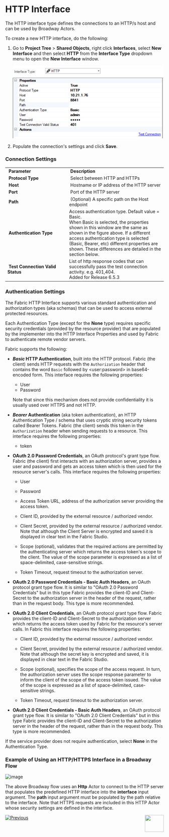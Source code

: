 # HTTP Interface

The HTTP interface type defines the connections to an HTTP/s host and can be used by Broadway Actors.

To create a new HTTP interface, do the following:

1. Go to **Project Tree** > **Shared Objects**, right click **Interfaces**, select **New Interface** and then select **HTTP** from the **Interface Type** dropdown menu to open the **New Interface** window.


   ![image](images/03_http_1.png)

2. Populate the connection's settings and click **Save**.

### Connection Settings

<table>
<tbody>
<tr>
<td width="300pxl">&nbsp;<strong>Parameter</strong></td>
<td width="600pxl">&nbsp;<strong>Description</strong></td>
</tr>
<tr>
<td>&nbsp;<strong>Protocol Type</strong></td>
<td>&nbsp;Select between HTTP and HTTPs</td>
</tr>
<tr>
<td>&nbsp;<strong>Host</strong></td>
<td>&nbsp;Hostname or IP address of the HTTP server</td>
</tr>
<tr>
<td>&nbsp;<strong>Port</strong></td>
<td>&nbsp;Port of the HTTP server</td>
</tr>
<tr>
<td>&nbsp;<strong>Path</strong></td>
<td>&nbsp;(Optional) A specific path on the Host endpoint</td>
</tr>
<tr>
<td>&nbsp;<strong>Authentication Type</strong></td>
<td>Access authentication type. Default value = Basic.<br/>When Basic is selected, the properties shown in this window are the same as shown in the figure above. If a different access authentication type is selected (Basic, Bearer, etc) different properties are shown. These differences are detailed in the section below. </td>
</tr>
<tr>
<td>&nbsp;<strong>Test Connection Valid Status</strong></td>
<td>List of http response codes that can successfully pass the test connection activity. e.g. 401,404. <br/> Added for Release 6.5.3 </td>
</tr>
</tbody>
</table>


### Authentication Settings

The Fabric HTTP Interface supports various standard authentication and authorization types (aka schemas) that can be used to access external protected resources. 

Each Authentication Type (except for the **None** type) requires specific security credentials (provided by the resource provider) that are populated by the implementer into the HTTP Interface Properties and used by Fabric to authenticate remote vendor servers.  

Fabric supports the following: 

* ***Basic* HTTP Authentication**, built into the HTTP protocol. Fabric (the client) sends HTTP requests with the `Authorization` header that contains the word `Basic` followed by  \<user:password\> in base64-encoded form. This interface requires the following properties:

  * User
  * Password

  Note that since this mechanism does not provide confidentiality it is usually used over HTTPS and not HTTP.

* ***Bearer* Authentication** (aka token authentication), an HTTP Authentication Type / schema that uses cryptic string security tokens called Bearer Tokens. Fabric (the client) sends this token in the `Authorization` header when sending requests to a resource. This interface requires the following properties:

  * token

* **OAuth 2.0 Password Credentials**, an OAuth protocol's grant type flow. Fabric (the client) first interacts  with an authorization server, provides a user and password and gets an access token which is then used for the resource server's calls. This interface requires the following properties:

  * User 

  * Password

  * Access Token URL, address of the authorization server providing the access token.

  * Client ID, provided by the external resource / authorized vendor. 
 
  * Client Secret, provided by the external resource / authorized vendor. Note that although the Client Server is encrypted and saved it is displayed in clear text in the Fabric Studio.

  * Scope (optional), validates that the required actions are permitted by the authenticating server which returns the access token's scope  to the client. 
  The value of the scope parameter is expressed as a list of space-delimited, case-sensitive strings.

  * Token Timeout, request timeout to the authorization server.


* **OAuth 2.0 Password Credentials - Basic Auth Headers**, an OAuth protocol grant type flow. It is similar to "OAuth 2.0 Password Credentials" but in this type Fabric provides the client-ID and Client-Secret to the authorization server in the header of the request, rather than in the request body. This type is more recommended.

* **OAuth 2.0 Client Credentials**, an OAuth protocol grant type flow. Fabric provides the client-ID and Client-Secret to the authorization server which returns the access token used by Fabric for the resource's server calls. In Fabric this interface requires the following properties:

  * Client ID, provided by the external resource / authorized vendor.

  * Client Secret, provided by the external resource / authorized vendor. Note that although the secret key is encrypted and saved, it is displayed in clear text in the Fabric Studio.

  * Scope (optional), specifies the scope of the access request.  In turn, the authorization server uses the scope response parameter to inform the client of the scope of the access token issued. The value of the scope is expressed as a list of space-delimited, case-sensitive strings.

  * Token Timeout, request timeout to the authorization server.

* **OAuth 2.0 Client Credentials - Basic Auth Headers**, an OAuth protocol grant type flow. It is similar to "OAuth 2.0 Client Credentials" but in this type Fabric provides the client-ID and Client-Secret to the authorization server in the header of the request, rather than in the request body. This type is more recommended.

If the service provider does not require authentication, select **None** in the Authentication Type.



### Example of Using an HTTP/HTTPS Interface in a Broadway Flow

![image](images/03_http_2.PNG)

The above Broadway flow uses an **Http** Actor to connect to the HTTP server that populates the predefined HTTP interface into the **interface** input argument. The **path** input argument must be populated by the path relative to the interface. 
Note that HTTPS requests are included in this HTTP Actor whose security settings are defined in the interface.  



[![Previous](/articles/images/Previous.png)](04_JMS_interface.md)[<img align="right" width="60" height="54" src="/articles/images/Next.png">](06_local_file_sys.md) 
